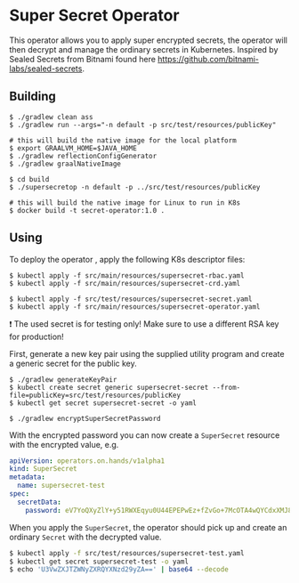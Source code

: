 # Super Secret Operator

This operator allows you to apply super encrypted secrets, the operator will
then decrypt and manage the ordinary secrets in Kubernetes. Inspired by Sealed Secrets
from Bitnami found here https://github.com/bitnami-labs/sealed-secrets.

## Building

```
$ ./gradlew clean ass
$ ./gradlew run --args="-n default -p src/test/resources/publicKey"

# this will build the native image for the local platform
$ export GRAALVM_HOME=$JAVA_HOME
$ ./gradlew reflectionConfigGenerator
$ ./gradlew graalNativeImage

$ cd build
$ ./supersecretop -n default -p ../src/test/resources/publicKey

# this will build the native image for Linux to run in K8s
$ docker build -t secret-operator:1.0 .
```

## Using

To deploy the operator , apply the following K8s descriptor files:

```
$ kubectl apply -f src/main/resources/supersecret-rbac.yaml
$ kubectl apply -f src/main/resources/supersecret-crd.yaml

$ kubectl apply -f src/test/resources/supersecret-secret.yaml
$ kubectl apply -f src/main/resources/supersecret-operator.yaml
```

:exclamation: The used secret is for testing only! Make sure to use a different RSA key for production!

First, generate a new key pair using the supplied utility program and create a generic secret for the public key.
```
$ ./gradlew generateKeyPair
$ kubectl create secret generic supersecret-secret --from-file=publicKey=src/test/resources/publicKey
$ kubectl get secret supersecret-secret -o yaml

$ ./gradlew encryptSuperSecretPassword
```

With the encrypted password you can now create a `SuperSecret` resource with the encrypted value, e.g.

```yaml
apiVersion: operators.on.hands/v1alpha1
kind: SuperSecret
metadata:
  name: supersecret-test
spec:
  secretData:
    password: eV7YoQXyZlY+y51RWXEqyu0U44EPEPwEz+fZvGo+7McOTA4wQYCdxXMJ8D1aiHDNorYBmMvOWB/hsUlBvSJDwOEufkpX9AAbpvrMf4U5LrMcC/yhyi5ERG0zarimXVhc0R8TORlCSN0YH5AlcvVl2p/A2omL9/ANtab3aW8ywqpkHYtSLvrPgFnbcuSvD2UzuUNeE2qkh6SAABKC4A0ox3Lc02oVjpApe57xL+sfAm+I47c/3ip7kfH+xdeGhTJrWIqBaYi2gsfIEsSXQRpwuVUuL57wp8pNgvF2NpwYd6ZLM5b0zPnHUwM1z9Lpfwi+IUZjaY34Z+RjEL5OZFPYkQ==
```

When you apply the `SuperSecret`, the operator should pick up and create an ordinary `Secret` with the decrypted value.

```bash
$ kubectl apply -f src/test/resources/supersecret-test.yaml
$ kubectl get secret supersecret-test -o yaml
$ echo 'U3VwZXJTZWNyZXRQYXNzd29yZA==' | base64 --decode
```
